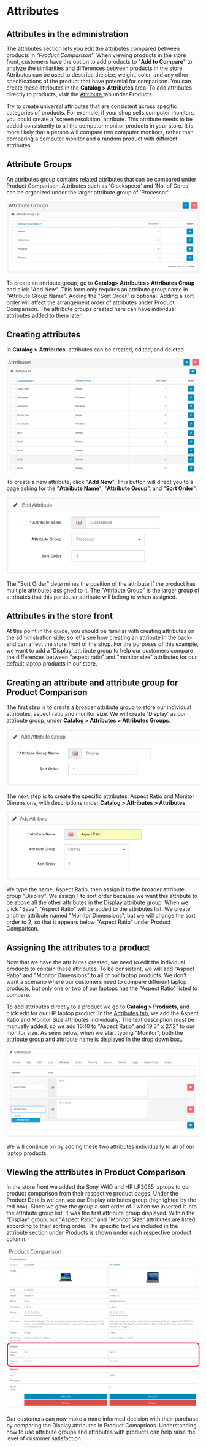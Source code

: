 Attributes
==========

Attributes in the administration
--------------------------------

The attributes section lets you edit the attributes compared between products in "*Product Comparison*". When viewing products in the store front, customers have the option to add products to "**Add to Compare**" to analyze the similarities and differences between products in the store. Attributes can be used to describe the size, weight, color, and any other specifications of the product that have potential for comparison. You can create these attributes in the **Catalog > Attributes** area. To add attributes directly to products, visit the [Attribute ](docs/user-manual/catalog/products/attribute)tab under Products.

<div class="uk-alert uk-alert-success uk-margin-small-left uk-margin-small-right"><i class="uk-icon-check-circle"></i> Try to create universal attributes that are consistent across specific categories of products. For example, if your shop sells computer monitors, you could create a 'screen resolution' attribute. This attribute needs to be added consistently to all the computer monitor products in your store. It is more likely that a person will compare two computer monitors, rather than comparing a computer monitor and a random product with different attributes.</div>

Attribute Groups
----------------

An attributes group contains related attributes that can be compared under Product Comparison. Attributes such as 'Clockspeed' and 'No. of Cores' can be organized under the larger attribute group of 'Processor'.

![attribute groups](_images/attribute-groups.png)

To create an attribute group, go to **Catalog> Attributes> Attributes Group** and click "Add New". This form only requires an attribute group name in "Attribute Group Name". Adding the "Sort Order" is optional. Adding a sort order will affect the arrangement order of attributes under Product Comparison. The attribute groups created here can have individual attributes added to them later.

Creating attributes
-------------------

In **Catalog > Attributes**, attributes can be created, edited, and deleted.

![attributes](_images/attributes.png)

To create a new attribute, click "**Add New**". This button will direct you to a page asking for the "**Attribute Name**", "**Attribute Group**", and "**Sort Order**".

![attributes](_images/attributes-1.png)

The "Sort Order" determines the position of the attribute if the product has multiple attributes assigned to it. The "Attribute Group" is the larger group of attributes that this particular attribute will belong to when assigned.

Attributes in the store front
-----------------------------

At this point in the guide, you should be familiar with creating attributes on the administration side; so let's see how creating an attribute in the back-end can affect the store front of the shop. For the purposes of this example, we want to add a 'Display' attribute group to help our customers compare the differences between "aspect ratio" and "monitor size" attributes for our default laptop products in our store.

Creating an attribute and attribute group for Product Comparison
----------------------------------------------------------------

The first step is to create a broader attribute group to store our individual attributes, aspect ratio and monitor size. We will create 'Display' as our attribute group, under **Catalog > Attributes > Attributes Groups**.

![adding attributes](_images/adding-attribute.png)

The next step is to create the specific attributes, Aspect Ratio and Monitor Dimensions, with descriptions under **Catalog > Attributes > Attributes**.

![adding attributes](_images/adding-attribute-1.png)

We type the name, Aspect Ratio, then assign it to the broader attribute group "Display". We assign 1 to sort order because we want this attribute to be above all the other attributes in the Display attribute group. When we click "Save", "Aspect Ratio" will be added to the attributes list. We create another attribute named "Monitor Dimensions", but we will change the sort order to 2, so that it appears below "Aspect Ratio" under Product Comparison.

Assigning the attributes to a product
-------------------------------------

Now that we have the attributes created, we need to edit the individual products to contain these attributes. To be consistent, we will add "Aspect Ratio" and "Monitor Dimensions" to all of our laptop products. We don't want a scenario where our customers need to compare different laptop products, but only one or two of our laptops has the "Aspect Ratio" listed to compare.

To add attributes directly to a product we go to **Catalog > Products**, and click edit for our HP laptop product. In the [Attributes tab](docs/user-manual/catalog/products/attribute), we add the Aspect Ratio and Monitor Size attributes individually. The text description must be manually added, so we add 16:10 to "Aspect Ratio" and 19.3" x 27.2" to our monitor size. As seen below, when we start typing "Monitor", both the attribute group and attribute name is displayed in the drop down box..

![adding attributes](_images/adding-attribute-2.png)

We will continue on by adding these two attributes individually to all of our laptop products.

Viewing the attributes in Product Comparison
--------------------------------------------

In the store front we added the Sony VAIO and HP LP3065 laptops to our product comparison from their respective product pages. Under the Product Details we can see our Display attributes group (highlighted by the red box). Since we gave the group a sort order of 1 when we inserted it into the attribute group list, it was the first attribute group displayed. Within the "Display" group, our "Aspect Ratio" and "Monitor Size" attributes are listed according to their sorting order. The specific text we included in the attribute section under Products is shown under each respective product column.

![attributes compare](_images/attributes-compare.png)

Our customers can now make a more informed decision with their purchase by comparing the Display attributes in Product Comaprions. Understanding how to use attribute groups and attributes with products can help raise the level of customer satisfaction.
